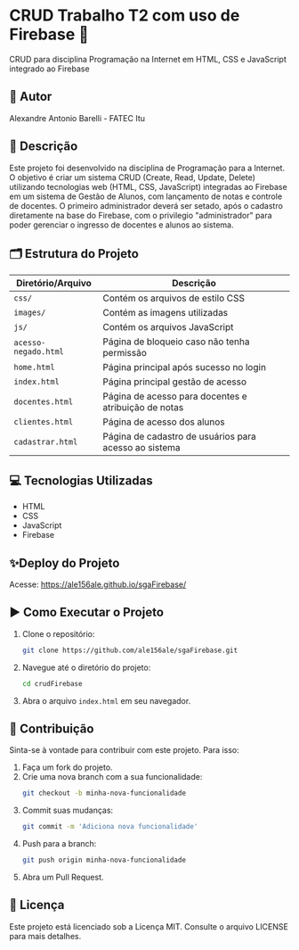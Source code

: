 # CRUD Trabalho T2 com uso de Firebase 🚀

CRUD para disciplina Programação na Internet em HTML, CSS e JavaScript integrado ao Firebase

## 👨 Autor

Alexandre Antonio Barelli - FATEC Itu

## 📄 Descrição

Este projeto foi desenvolvido na disciplina de Programação para a Internet. O objetivo é criar um sistema CRUD (Create, Read, Update, Delete) utilizando tecnologias web (HTML, CSS, JavaScript) integradas ao Firebase em um sistema de Gestão de Alunos, com 
lançamento de notas e controle de docentes.
O primeiro administrador deverá ser setado, após o cadastro diretamente na base do Firebase, com o privilegio "administrador" para poder gerenciar o ingresso de docentes e alunos ao sistema.


## 🗂 Estrutura do Projeto

| Diretório/Arquivo          | Descrição                                             |
|----------------------------|-------------------------------------------------------|
| `css/`                     | Contém os arquivos de estilo CSS                      |
| `images/`                  | Contém as imagens utilizadas                          |
| `js/`                      | Contém os arquivos JavaScript                         |
| `acesso-negado.html`       | Página de bloqueio caso não tenha permissão           |
| `home.html`                | Página principal após sucesso no login                |
| `index.html`               | Página principal gestão de acesso                     |
| `docentes.html`        | Página de acesso para docentes e atribuição de notas      |
| `clientes.html`            | Página de acesso dos alunos                           |
| `cadastrar.html`           | Página de cadastro de usuários para acesso ao sistema |

## 💻 Tecnologias Utilizadas

- HTML
- CSS
- JavaScript
- Firebase

## ✨Deploy do Projeto

Acesse: https://ale156ale.github.io/sgaFirebase/

## ▶️ Como Executar o Projeto

1. Clone o repositório:
    ```sh
    git clone https://github.com/ale156ale/sgaFirebase.git
    ```

2. Navegue até o diretório do projeto:
    ```sh
    cd crudFirebase
    ```

3. Abra o arquivo `index.html` em seu navegador.

## 🤝 Contribuição

Sinta-se à vontade para contribuir com este projeto. Para isso:

1. Faça um fork do projeto.
2. Crie uma nova branch com a sua funcionalidade:
    ```sh
    git checkout -b minha-nova-funcionalidade
    ```
3. Commit suas mudanças:
    ```sh
    git commit -m 'Adiciona nova funcionalidade'
    ```
4. Push para a branch:
    ```sh
    git push origin minha-nova-funcionalidade
    ```
5. Abra um Pull Request.

## 📝 Licença

Este projeto está licenciado sob a Licença MIT. Consulte o arquivo LICENSE para mais detalhes.

